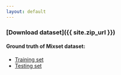 ```yaml
---
layout: default
---
```


### [Download dataset]({{ site.zip_url }})

#### Ground truth of Mixset dataset:
- [Training set](https://raw.githubusercontent.com/daus-lab/spanish-traffic-sign-dataset/master/Classification/gt_train_mixset_crossval2.csv)
- [Testing set](https://raw.githubusercontent.com/daus-lab/spanish-traffic-sign-dataset/master/Classification/gt_val_mixset_crossval2.csv)

